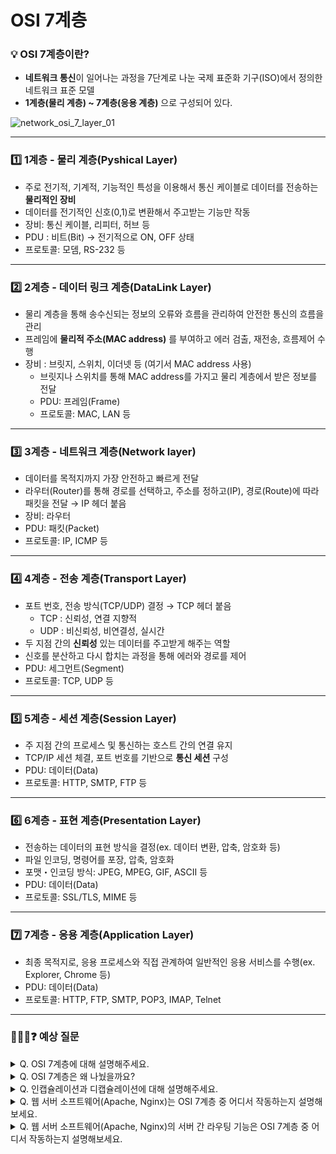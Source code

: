 # OSI 7계층
### 💡 OSI 7계층이란?
- **네트워크 통신**이 일어나는 과정을 7단계로 나눈 국제 표준화 기구(ISO)에서 정의한 네트워크 표준 모델
- **1계층(물리 계층) ~ 7계층(응용 계층)** 으로 구성되어 있다.

![network_osi_7_layer_01](https://github.com/Cwonseo/tech-interview/assets/88311377/8a7bc2d6-bc5b-4fd5-a744-5afbefa6409a)

---

### 1️⃣ 1계층 - 물리 계층(Pyshical Layer)
- 주로 전기적, 기계적, 기능적인 특성을 이용해서 통신 케이블로 데이터를 전송하는 **물리적인 장비**
- 데이터를 전기적인 신호(0,1)로 변환해서 주고받는 기능만 작동
- 장비: 통신 케이블, 리피터, 허브 등
- PDU : 비트(Bit) → 전기적으로 ON, OFF 상태
- 프로토콜: 모뎀, RS-232 등

---

### 2️⃣ 2계층 - 데이터 링크 계층(DataLink Layer)
- 물리 계층을 통해 송수신되는 정보의 오류와 흐름을 관리하여 안전한 통신의 흐름을 관리
- 프레임에 **물리적 주소(MAC address)** 를 부여하고 에러 검출, 재전송, 흐름제어 수행
- 장비 : 브릿지, 스위치, 이더넷 등 (여기서 MAC address 사용)
  - 브릿지나 스위치를 통해 MAC address를 가지고 물리 계층에서 받은 정보를 전달
  - PDU: 프레임(Frame)
  - 프로토콜: MAC, LAN 등

---

### 3️⃣ 3계층 - 네트워크 계층(Network layer)
- 데이터를 목적지까지 가장 안전하고 빠르게 전달
- 라우터(Router)를 통해 경로를 선택하고, 주소를 정하고(IP), 경로(Route)에 따라 패킷을 전달 → IP 헤더 붙음
- 장비: 라우터
- PDU: 패킷(Packet)
- 프로토콜: IP, ICMP 등

---

### 4️⃣ 4계층 - 전송 계층(Transport Layer)
- 포트 번호, 전송 방식(TCP/UDP) 결정 → TCP 헤더 붙음
  - TCP : 신뢰성, 연결 지향적
  - UDP : 비신뢰성, 비연결성, 실시간
- 두 지점 간의 **신뢰성** 있는 데이터를 주고받게 해주는 역할
- 신호를 분산하고 다시 합치는 과정을 통해 에러와 경로를 제어
- PDU: 세그먼트(Segment)
- 프로토콜: TCP, UDP 등

---

### 5️⃣ 5계층 - 세션 계층(Session Layer)
- 주 지점 간의 프로세스 및 통신하는 호스트 간의 연결 유지
- TCP/IP 세션 체결, 포트 번호를 기반으로 **통신 세션** 구성
- PDU: 데이터(Data)
- 프로토콜: HTTP, SMTP, FTP 등

---

### 6️⃣ 6계층 - 표현 계층(Presentation Layer)
- 전송하는 데이터의 표현 방식을 결정(ex. 데이터 변환, 압축, 암호화 등)
- 파일 인코딩, 명령어를 포장, 압축, 암호화
- 포맷・인코딩 방식: JPEG, MPEG, GIF, ASCII 등
- PDU: 데이터(Data)
- 프로토콜: SSL/TLS, MIME 등

---

### 7️⃣ 7계층 - 응용 계층(Application Layer)
- 최종 목적지로, 응용 프로세스와 직접 관계하여 일반적인 응용 서비스를 수행(ex. Explorer, Chrome 등)
- PDU: 데이터(Data)
- 프로토콜: HTTP, FTP, SMTP, POP3, IMAP, Telnet


---

### 🙋🏻‍♀️❓ 예상 질문

<details>
    <summary>Q. OSI 7계층에 대해 설명해주세요.</summary>
    <hr>
        A. OSI 7 계층은 네트워크 프로토콜이 통신하는 구조를 7개의 계층으로 분리하여 각 계층간 상호 작동하는 방식입니다. 각 계층은 하위 계층을 사용하고, 현 계층 기능을 포함하여 상위 계층에 데이터를 전달합니다.
        각 계층은 물리 계층, 데이터 링크 계층, 네트워크 계층, 전송 계층, 세션 계층, 표현 계층, 응용 계층으로 구성되어 있습니다. 각 계층은 데이터의 송수신을 위한 특정 기능을 담당하며, 계층별로 데이터가 순차적으로 처리됩니다.
        과거에는 통신용 규약이 표준화되지 않아 각 벤더에서 별도로 개발했기에 호환되지 않는 시스템이나 애플리케이션이 많았고 통신이 불가능했습니다. 이를 하나의 규약으로 통합하려는 노력이 현재 OSI 7계층으로 남아있습니다.
        실제로 우리가 대부분 사용하는 네트워크는 TCP/IP 4계층입니다.
    <hr>
</details>

<details>
    <summary>Q. OSI 7계층은 왜 나눴을까요?</summary>
    <hr>
        A. OSI 7계층 모델은 네트워크 통신을 표준화하고, 복잡한 네트워크 통신 과정을 이해하기 쉽게 하기 위해 나누어졌습니다. 계층으로 나눔으로써 통신 이상 발생 시 문제가 생긴 단계에만 집중할 수 있으며, 각 계층이 독립적으로 발전할 수 있습니다. 마치 자동차의 타이어를 교체하는 것처럼 다양한 유형의 프로토콜에 적용할 수 있습니다.
    <hr>
</details>

<details>
    <summary>Q. 인캡슐레이션과 디캡슐레이션에 대해 설명해주세요.</summary>
    <hr>
        A. 인캡슐레이션(Encapsulation)은 데이터가 상위 계층에서 하위 계층으로 전달될 때 각 계층의 헤더를 추가하여 캡슐화하는 과정입니다. 디캡슐레이션(Decapsulation)은 하위 계층에서 상위 계층으로 데이터가 전달될 때 각 계층의 헤더를 제거하여 원래 데이터를 복원하는 과정입니다.
    <hr>
</details>

<details>
    <summary>Q. 웹 서버 소프트웨어(Apache, Nginx)는 OSI 7계층 중 어디서 작동하는지 설명해보세요.</summary>
    <hr>
        A. Apache와 NGINX는 HTTP 웹 서버로, 이들이 동작하는 HTTP 프로토콜은 OSI 7 Layer 중 7계층인 애플리케이션 Layer 에 해당하는 프로토콜입니다. HTTP 프로토콜은 TCP/IP 프로토콜을 통해 동작합니다. TCP/IP 프로토콜은 OSI 7 Layer 중 4계층인 Transport Layer에서 동작합니다. 따라서 웹 서버 소프트웨어는 4계층의 TCP/IP 프로토콜과 7계층의 HTTP 프로토콜을 활용하여 동작합니다.
    <hr>
</details>

<details>
    <summary>Q. 웹 서버 소프트웨어(Apache, Nginx)의 서버 간 라우팅 기능은 OSI 7계층 중 어디서 작동하는지 설명해보세요.</summary>
    <hr>
        A. 두 가지가 있습니다. Layer 4 (Transport Layer), 그리고 Layer 7 (Application Layer) 입니다. L4 에서는 TCP/UDP 포트 정보를 토대로 라우팅 기능이 제공됩니다. L7에서는 TCP/UDP 뿐만 아니라 HTTP의 URI 등을 토대로 라우팅 기능이 제공 됩니다. L4 에서 라우팅 기능을 사용 한 예시를 들자면, Nginx 의 경우 여러 포트들을 하나의 upstream 블록으로 묶어서 로드 밸런싱, 즉 특정 경로로 전달되는 요청을 각 포트 별로 분산해서 전달하도록 설정 해 줄 수 있습니다. L7 에서 라우팅 기능을 사용 한 예시를 들자면, Apache, Nginx 각각에서 서브 도메인에 대해 라우팅 설정을 해 둘 수 있습니다. 브라우저에서 /test 와 같은 서브 도메인으로 HTTP 프로토콜을 통한 요청을 보낸다면, 웹서버 내 Config 파일에 설정 된 경로 정보를 토대로 요청에 대한 라우팅을 제공하여 스태틱 파일을 전달하거나 API 서버에 대해 리버스 프록시 역할을 해 줄 수 있습니다.
    <hr>
</details>